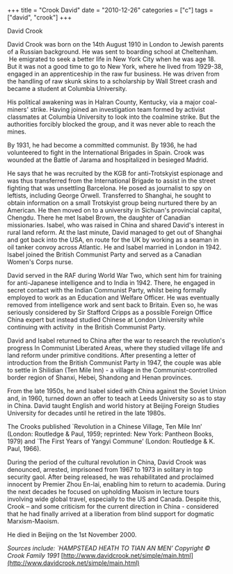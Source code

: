 +++
title = "Crook David"
date = "2010-12-26"
categories = ["c"]
tags = ["david", "crook"]
+++

David Crook

David Crook was born on the 14th August 1910 in London to Jewish parents of a Russian background. He was sent to boarding school at Cheltenham.  He emigrated to seek a better life in New York City when he was age 18. But it was not a good time to go to New York, where he lived from 1929-38, engaged in an apprenticeship in the raw fur business. He was driven from the handling of raw skunk skins to a scholarship by Wall Street crash and became a student at Columbia University.

His political awakening was in Halran County, Kentucky, via a major coal-miners' strike. Having joined an investigation team formed by activist classmates at Columbia University to look into the coalmine strike. But the authorities forcibly blocked the group, and it was never able to reach the mines.

By 1931, he had become a committed communist. By 1936, he had volunteered to fight in the International Brigades in Spain. Crook was wounded at the Battle of Jarama and hospitalized in besieged Madrid.

He says that he was recruited by the KGB for anti-Trotskyist espionage and was thus transferred from the International Brigade to assist in the street fighting that was unsettling Barcelona. He posed as journalist to spy on leftists, including George Orwell. Transferred to Shanghai, he sought to obtain information on a small Trotskyist group being nurtured there by an American. He then moved on to a university in Sichuan's provincial capital, Chengdu. There he met Isabel Brown, the daughter of Canadian missionaries. Isabel, who was raised in China and shared David's interest in rural land reform. At the last minute, David managed to get out of Shanghai and got back into the USA, en route for the UK by working as a seaman in oil tanker convoy across Atlantic. He and Isabel married in London in 1942. Isabel joined the British Communist Party and served as a Canadian Women's Corps nurse.

David served in the RAF during World War Two, which sent him for training for anti-Japanese intelligence and to India in 1942. There, he engaged in secret contact with the Indian Communist Party, whilst being formally employed to work as an Education and Welfare Officer. He was eventually removed from intelligence work and sent back to Britain. Even so, he was seriously considered by Sir Stafford Cripps as a possible Foreign Office China expert but instead studied Chinese at London University while continuing with activity  in the British Communist Party.

David and Isabel returned to China after the war to research the revolution's progress In Communist Liberated Areas, where they studied village life and land reform under primitive conditions. After presenting a letter of introduction from the British Communist Party in 1947, the couple was able to settle in Shilidian (Ten Mile Inn) - a village in the Communist-controlled border region of Shanxi, Hebei, Shandong and Henan provinces.

From the late 1950s, he and Isabel sided with China against the Soviet Union and, in 1960, turned down an offer to teach at Leeds University so as to stay in China. David taught English and world history at Beijing Foreign Studies University for decades until he retired in the late 1980s.

The Crooks published \`Revolution in a Chinese Village, Ten Mile Inn’ (London: Routledge & Paul, 1959; reprinted: New York: Pantheon Books, 1979) and \`The First Years of Yangyi Commune’ (London: Routledge & K. Paul, 1966).

During the period of the cultural revolution in China, David Crook was denounced, arrested, imprisoned from 1967 to 1973 in solitary in top security gaol. After being released, he was rehabilitated and proclaimed innocent by Premier Zhou En-lai, enabling him to return to academia. During the next decades he focused on upholding Maoism in lecture tours involving wide global travel, especially to the US and Canada. Despite this, Crook – and some criticism for the current direction in China - considered that he had finally arrived at a liberation from blind support for dogmatic Marxism-Maoism.

He died in Beijing on the 1st November 2000.

_Sources include: \`HAMPSTEAD HEATH TO TIAN AN MEN’ Copyright © Crook Family 1991_ [http://www.davidcrook.net/simple/main.html](http://www.davidcrook.net/simple/main.html)
